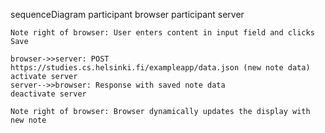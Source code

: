 sequenceDiagram
    participant browser
    participant server

    Note right of browser: User enters content in input field and clicks Save

    browser->>server: POST https://studies.cs.helsinki.fi/exampleapp/data.json (new note data)
    activate server
    server-->>browser: Response with saved note data
    deactivate server

    Note right of browser: Browser dynamically updates the display with new note
